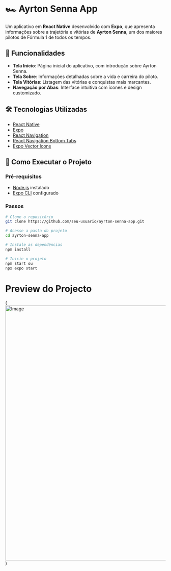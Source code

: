 # 🏎️ Ayrton Senna App

Um aplicativo em **React Native** desenvolvido com **Expo**, que apresenta informações sobre a trajetória e vitórias de **Ayrton Senna**, um dos maiores pilotos de Fórmula 1 de todos os tempos.  

## 📱 Funcionalidades

- **Tela Início**: Página inicial do aplicativo, com introdução sobre Ayrton Senna.  
- **Tela Sobre**: Informações detalhadas sobre a vida e carreira do piloto.  
- **Tela Vitórias**: Listagem das vitórias e conquistas mais marcantes.  
- **Navegação por Abas**: Interface intuitiva com ícones e design customizado.  

## 🛠️ Tecnologias Utilizadas

- [React Native](https://reactnative.dev/)  
- [Expo](https://expo.dev/)  
- [React Navigation](https://reactnavigation.org/)  
- [React Navigation Bottom Tabs](https://reactnavigation.org/docs/bottom-tab-navigator/)  
- [Expo Vector Icons](https://icons.expo.fyi/)  

## 🚀 Como Executar o Projeto

### Pré-requisitos
- [Node.js](https://nodejs.org/) instalado  
- [Expo CLI](https://docs.expo.dev/get-started/installation/) configurado  

### Passos
```bash
# Clone o repositório
git clone https://github.com/seu-usuario/ayrton-senna-app.git

# Acesse a pasta do projeto
cd ayrton-senna-app

# Instale as dependências
npm install

# Inicie o projeto
npm start ou
npx expo start
```

# Preview do Projecto
(<img width="800" height="800" alt="Image" src="https://github.com/user-attachments/assets/b2780b21-b79b-4978-8b02-8878e0c60ecf" />)


